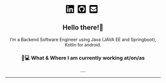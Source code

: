 
<p align="center">
<a href="https://linkedin.com/in/gavinnyamboga/"><img height="30" src="https://github.com/GavinNyamboga/GavinNyamboga/blob/main/images/icons/linkedin-brands.svg"></a>&nbsp;&nbsp;
<a href="https://github.com/GavinNyamboga"><img height="30" src="https://github.com/GavinNyamboga/GavinNyamboga/blob/main/images/icons/github-square-brands.svg"></a>&nbsp;&nbsp;
<a href="mailto:gavinnyamboga3@gmail.com"><img height="30" src="https://github.com/GavinNyamboga/GavinNyamboga/blob/main/images/icons/envelope-square-solid.svg"></a>&nbsp;&nbsp;

<h2 align="center">Hello there!👋</h2>
<p align="center">I'm a Backend Software Engineer using Java (JAVA EE and Springboot), Kotlin for android.
</p>

<h3 align="center">💼💻 What & Where I am currently working at/on/as</h3>
<p align="center">
....
</p>

-----

